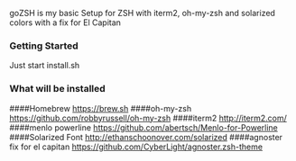 goZSH is my basic Setup for ZSH with iterm2, oh-my-zsh and solarized colors with a fix for El Capitan
### Getting Started
Just start install.sh
### What will be installed
####Homebrew 
https://brew.sh
####oh-my-zsh 
 https://github.com/robbyrussell/oh-my-zsh
####iterm2 
http://iterm2.com/
####menlo powerline 
https://github.com/abertsch/Menlo-for-Powerline
####Solarized Font 
http://ethanschoonover.com/solarized
####agnoster fix for el capitan 
https://github.com/CyberLight/agnoster.zsh-theme

